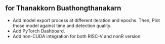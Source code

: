 ## for Thanakkorn Buathongthanakarn
 - Add model export process at different iteration and epochs. Then, Plot those model against time and detection quality.
 - Add PyTorch Dashboard.
 - Add non-CUDA integration for both RISC-V and nonR version.